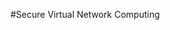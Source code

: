 #Secure Virtual Network Computing

[logo]: ./svnc/1.png

[logo]: ./svnc/2.png

[logo]: ./svnc/3.png

[logo]: ./svnc/4.png

[logo]: ./svnc/5.png
